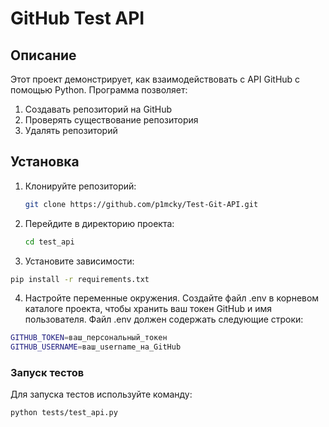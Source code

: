# GitHub Test API

## Описание
Этот проект демонстрирует, как взаимодействовать с API GitHub с помощью Python. Программа позволяет:

1. Создавать репозиторий на GitHub
2. Проверять существование репозитория
3. Удалять репозиторий

## Установка

1. Клонируйте репозиторий:
   ```bash
   git clone https://github.com/p1mcky/Test-Git-API.git
   ```

2. Перейдите в директорию проекта:
   ```bash
   cd test_api
   ```
3. Установите зависимости:
```bash
pip install -r requirements.txt
```
4. Настройте переменные окружения. Создайте файл .env в корневом каталоге проекта, чтобы хранить ваш токен GitHub и имя пользователя. Файл .env должен содержать следующие строки:
```bash
GITHUB_TOKEN=ваш_персональный_токен
GITHUB_USERNAME=ваш_username_на_GitHub
```

### Запуск тестов
Для запуска тестов используйте команду:
```bash
python tests/test_api.py
```